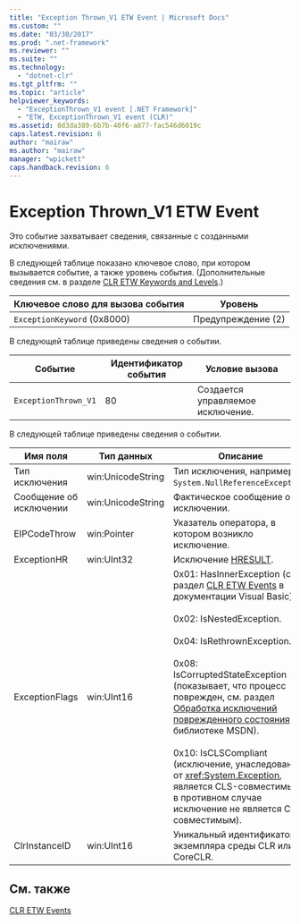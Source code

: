 ```yaml
---
title: "Exception Thrown_V1 ETW Event | Microsoft Docs"
ms.custom: ""
ms.date: "03/30/2017"
ms.prod: ".net-framework"
ms.reviewer: ""
ms.suite: ""
ms.technology: 
  - "dotnet-clr"
ms.tgt_pltfrm: ""
ms.topic: "article"
helpviewer_keywords: 
  - "ExceptionThrown_V1 event [.NET Framework]"
  - "ETW, ExceptionThrown_V1 event (CLR)"
ms.assetid: 0d3da389-6b7b-40f6-a877-fac546d6019c
caps.latest.revision: 6
author: "mairaw"
ms.author: "mairaw"
manager: "wpickett"
caps.handback.revision: 6
---
```

# Exception Thrown_V1 ETW Event
Это событие захватывает сведения, связанные с созданными исключениями.  
  
 В следующей таблице показано ключевое слово, при котором вызывается событие, а также уровень события. \(Дополнительные сведения см. в разделе [CLR ETW Keywords and Levels](../../../docs/framework/performance/clr-etw-keywords-and-levels.md).\)  
  
|Ключевое слово для вызова события|Уровень|  
|---------------------------------------|-------------|  
|`ExceptionKeyword` \(0x8000\)|Предупреждение \(2\)|  
  
 В следующей таблице приведены сведения о событии.  
  
|Событие|Идентификатор события|Условие вызова|  
|-------------|---------------------------|--------------------|  
|`ExceptionThrown_V1`|80|Создается управляемое исключение.|  
  
 В следующей таблице приведены сведения о событии.  
  
|Имя поля|Тип данных|Описание|  
|--------------|----------------|--------------|  
|Тип исключения|win:UnicodeString|Тип исключения, например `System.NullReferenceException`.|  
|Сообщение об исключении|win:UnicodeString|Фактическое сообщение об исключении.|  
|EIPCodeThrow|win:Pointer|Указатель оператора, в котором возникло исключение.|  
|ExceptionHR|win:UInt32|Исключение [HRESULT](http://go.microsoft.com/fwlink/?LinkId=179679).|  
|ExceptionFlags|win:UInt16|0x01: HasInnerException \(см. раздел [CLR ETW Events](../../../docs/framework/performance/clr-etw-events.md) в документации Visual Basic\).<br /><br /> 0x02: IsNestedException.<br /><br /> 0x04: IsRethrownException.<br /><br /> 0x08: IsCorruptedStateException \(показывает, что процесс поврежден, см. раздел [Обработка исключений поврежденного состояния](http://go.microsoft.com/fwlink/?LinkId=179681) в библиотеке MSDN\).<br /><br /> 0x10: IsCLSCompliant \(исключение, унаследованное от <xref:System.Exception>, является CLS\-совместимым, в противном случае исключение не является CLS\-совместимым\).|  
|ClrInstanceID|win:UInt16|Уникальный идентификатор экземпляра среды CLR или CoreCLR.|  
  
## См. также  
 [CLR ETW Events](../../../docs/framework/performance/clr-etw-events.md)